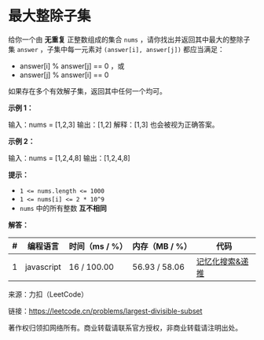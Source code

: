 # 最大整除子集

给你一个由 **无重复** 正整数组成的集合 `nums` ，请你找出并返回其中最大的整除子集 `answer` ，子集中每一元素对 `(answer[i], answer[j])` 都应当满足：

- answer[i] % answer[j] == 0 ，或
- answer[j] % answer[i] == 0

如果存在多个有效解子集，返回其中任何一个均可。

**示例 1：**


输入：nums = [1,2,3]
输出：[1,2]
解释：[1,3] 也会被视为正确答案。


**示例 2：**


输入：nums = [1,2,4,8]
输出：[1,2,4,8]


**提示：**

- `1 <= nums.length <= 1000`
- `1 <= nums[i] <= 2 * 10^9`
- `nums` 中的所有整数 **互不相同**

**解答：**

**#**|**编程语言**|**时间（ms / %）**|**内存（MB / %）**|**代码**
--|--|--|--|--
1|javascript|16 / 100.00|56.93 / 58.06|[记忆化搜索&递推](./javascript/ac_v1.js)

来源：力扣（LeetCode）

链接：https://leetcode.cn/problems/largest-divisible-subset

著作权归领扣网络所有。商业转载请联系官方授权，非商业转载请注明出处。
